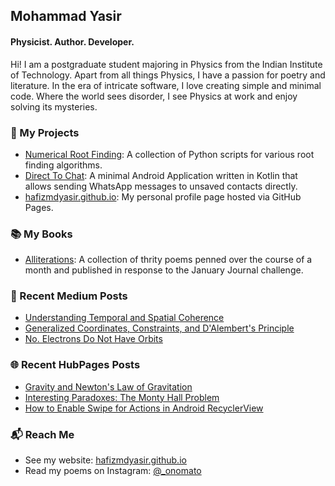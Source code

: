 ## Mohammad Yasir
#### Physicist. Author. Developer.

Hi! I am a postgraduate student majoring in Physics from the Indian Institute of Technology. Apart from all things Physics, I have a passion for poetry and literature. In the era of intricate software, I love creating simple and minimal code. Where the world sees disorder, I see Physics at work and enjoy solving its mysteries.

### 🌱 My Projects
* [Numerical Root Finding](https://github.com/hafizmdyasir/root-finding-methods): A collection of Python scripts for various root finding algorithms.
* [Direct To Chat](https://github.com/hafizmdyasir/Direct-To-Chat): A minimal Android Application written in Kotlin that allows sending WhatsApp messages to unsaved contacts directly.
* [hafizmdyasir.github.io](https://hafizmdyasir.github.io): My personal profile page hosted via GitHub Pages.

### 📚 My Books
* [Alliterations](https://www.amazon.com/gp/product/B0B3YBNMWW/ref=dbs_a_def_rwt_bibl_vppi_i0): A collection of thrity poems penned over the course of a month and published in response to the January Journal challenge.

### 📰 Recent Medium Posts
* [Understanding Temporal and Spatial Coherence](https://mohammad-yasir.medium.com/wave-optics-temporal-spatial-coherence-ad43da2e0e20)
* [Generalized Coordinates, Constraints, and D'Alembert's Principle](https://mohammad-yasir.medium.com/generalized-coordinates-constraints-dalemberts-principle-lagrangian-6c65abb09c07)
* [No. Electrons Do Not Have Orbits](https://mohammad-yasir.medium.com/electrons-do-not-have-orbits-2d920f2ae46d)

### 🌐 Recent HubPages Posts
* [Gravity and Newton's Law of Gravitation](http://hub.me/apjww)
* [Interesting Paradoxes: The Monty Hall Problem](http://hub.me/aoXyZ)
* [How to Enable Swipe for Actions in Android RecyclerView](http://hub.me/aozdW)

### 📬 Reach Me
* See my website: [hafizmdyasir.github.io](https://hafizmdyasir.github.io)
* Read my poems on Instagram: [@_onomato](https://www.instagram.com/_onomato/)
